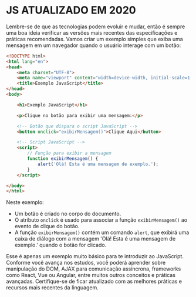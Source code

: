 # JS ATUALIZADO EM 2020
Lembre-se de que as tecnologias podem evoluir e mudar, então é sempre uma boa ideia verificar as versões mais recentes das especificações e práticas recomendadas. Vamos criar um exemplo simples que exiba uma mensagem em um navegador quando o usuário interage com um botão:

```html
<!DOCTYPE html>
<html lang="en">
<head>
    <meta charset="UTF-8">
    <meta name="viewport" content="width=device-width, initial-scale=1.0">
    <title>Exemplo JavaScript</title>
</head>
<body>

    <h1>Exemplo JavaScript</h1>

    <p>Clique no botão para exibir uma mensagem:</p>

    <!-- Botão que dispara o script JavaScript -->
    <button onclick="exibirMensagem()">Clique Aqui</button>

    <!-- Script JavaScript -->
    <script>
        // Função para exibir a mensagem
        function exibirMensagem() {
            alert('Olá! Esta é uma mensagem de exemplo.');
        }
    </script>

</body>
</html>
```

Neste exemplo:

- Um botão é criado no corpo do documento.
- O atributo `onclick` é usado para associar a função `exibirMensagem()` ao evento de clique do botão.
- A função `exibirMensagem()` contém um comando `alert`, que exibirá uma caixa de diálogo com a mensagem 'Olá! Esta é uma mensagem de exemplo.' quando o botão for clicado.

Esse é apenas um exemplo muito básico para te introduzir ao JavaScript. Conforme você avança nos estudos, você poderá aprender sobre manipulação do DOM, AJAX para comunicação assíncrona, frameworks como React, Vue ou Angular, entre muitos outros conceitos e práticas avançadas. Certifique-se de ficar atualizado com as melhores práticas e recursos mais recentes da linguagem.